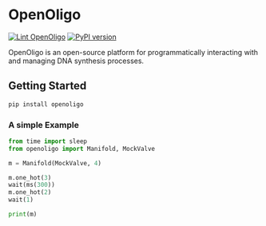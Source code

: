 # OpenOligo

[![Lint OpenOligo](https://github.com/TechnocultureResearch/OpenOligo/actions/workflows/lint.yaml/badge.svg)](https://github.com/TechnocultureResearch/OpenOligo/actions/workflows/lint.yaml) 
[![PyPI version](https://badge.fury.io/py/openoligo.svg)](https://badge.fury.io/py/openoligo)

OpenOligo is an open-source platform for programmatically interacting with and managing DNA synthesis processes.

## Getting Started
```sh
pip install openoligo
```

### A simple Example

```py
from time import sleep
from openoligo import Manifold, MockValve

m = Manifold(MockValve, 4)

m.one_hot(3)
wait(ms(300))
m.one_hot(2)
wait(1)

print(m)
```
